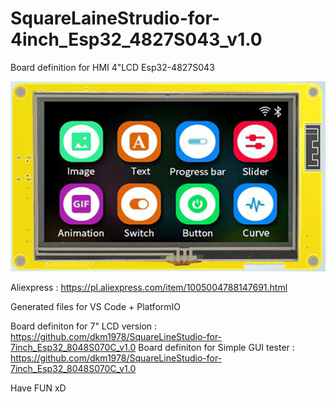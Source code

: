 # SquareLaineStrudio-for-4inch_Esp32_4827S043_v1.0

Board definition for HMI 4"LCD Esp32-4827S043

![alt text](4inch_Esp32_4827S043.png)

Aliexpress : https://pl.aliexpress.com/item/1005004788147691.html

Generated files for VS Code + PlatformIO

Board definiton for 7" LCD version : https://github.com/dkm1978/SquareLineStudio-for-7inch_Esp32_8048S070C_v1.0
Board definiton for Simple GUI tester : https://github.com/dkm1978/SquareLineStudio-for-7inch_Esp32_8048S070C_v1.0



Have FUN xD
